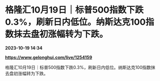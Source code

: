 # 格隆汇10月19日｜标普500指数下跌0.3%，刷新日内低位。纳斯达克100指数抹去盘初涨幅转为下跌。

**2023-10-19 14:34**

**https://www.gelonghui.com/live/1254159**

格隆汇10月19日｜标普500指数下跌0.3%，刷新日内低位。纳斯达克100指数抹去盘初涨幅转为下跌。
